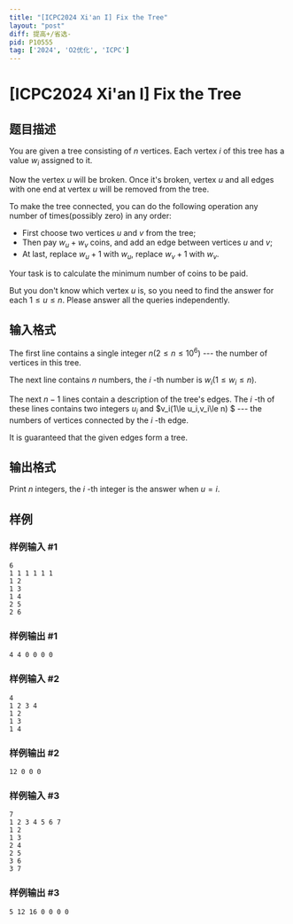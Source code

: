 ```yaml
---
title: "[ICPC2024 Xi'an I] Fix the Tree"
layout: "post"
diff: 提高+/省选-
pid: P10555
tag: ['2024', 'O2优化', 'ICPC']
---
```

# [ICPC2024 Xi'an I] Fix the Tree
## 题目描述

You are given a tree consisting of $n$ vertices. Each vertex $i$ of this tree has a value $w_i$ assigned to it.

Now the vertex $u$ will be broken. Once it's broken, vertex $u$ and all edges with one end at vertex $u$ will be removed from the tree.

To make the tree connected, you can do the following operation any number of times(possibly zero) in any order:

- First choose two vertices $u$ and $v$ from the tree;
- Then pay $w_u+w_v$ coins, and add an edge between vertices $u$ and $v$;
- At last, replace $w_u+1$ with $w_u$, replace $w_v+1$ with $w_v$.

Your task is to calculate the minimum number of coins to be paid.

But you don't know which vertex $u$ is, so you need to find the answer for each $1\le u\le n$. Please answer all the queries independently.
## 输入格式

The first line contains a single integer $n(2\le n\le 10^6)$ --- the number of vertices in this tree.

The next line contains $n$ numbers, the $i$ -th number is $w_i(1\le w_i\le n)$.

The next $n-1$ lines contain a description of the tree's edges. The $i$ -th of these lines contains two integers $u_i$ and $v_i(1\le u_i,v_i\le n) $ --- the numbers of vertices connected by the $i$ -th edge.

It is guaranteed that the given edges form a tree.
## 输出格式

Print $n$ integers, the $i$ -th integer is the answer when $u=i$.
## 样例

### 样例输入 #1
```
6
1 1 1 1 1 1
1 2
1 3
1 4
2 5
2 6
```
### 样例输出 #1
```
4 4 0 0 0 0
```
### 样例输入 #2
```
4
1 2 3 4
1 2
1 3
1 4
```
### 样例输出 #2
```
12 0 0 0
```
### 样例输入 #3
```
7
1 2 3 4 5 6 7
1 2
1 3
2 4
2 5
3 6
3 7
```
### 样例输出 #3
```
5 12 16 0 0 0 0
```
